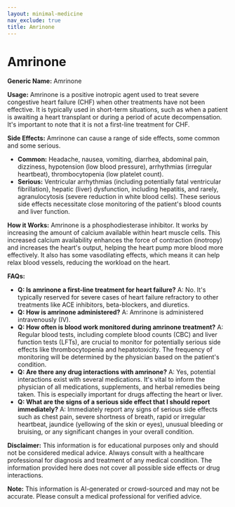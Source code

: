 ```yaml
---
layout: minimal-medicine
nav_exclude: true
title: Amrinone
---
```


# Amrinone

**Generic Name:** Amrinone

**Usage:** Amrinone is a positive inotropic agent used to treat severe congestive heart failure (CHF) when other treatments have not been effective. It is typically used in short-term situations, such as when a patient is awaiting a heart transplant or during a period of acute decompensation.  It's important to note that it is not a first-line treatment for CHF.

**Side Effects:** Amrinone can cause a range of side effects, some common and some serious.

* **Common:**  Headache, nausea, vomiting, diarrhea, abdominal pain, dizziness, hypotension (low blood pressure), arrhythmias (irregular heartbeat), thrombocytopenia (low platelet count).
* **Serious:** Ventricular arrhythmias (including potentially fatal ventricular fibrillation), hepatic (liver) dysfunction, including hepatitis, and rarely, agranulocytosis (severe reduction in white blood cells).  These serious side effects necessitate close monitoring of the patient's blood counts and liver function.

**How it Works:** Amrinone is a phosphodiesterase inhibitor.  It works by increasing the amount of calcium available within heart muscle cells.  This increased calcium availability enhances the force of contraction (inotropy) and increases the heart's output, helping the heart pump more blood more effectively. It also has some vasodilating effects, which means it can help relax blood vessels, reducing the workload on the heart.

**FAQs:**

* **Q: Is amrinone a first-line treatment for heart failure?** A: No.  It's typically reserved for severe cases of heart failure refractory to other treatments like ACE inhibitors, beta-blockers, and diuretics.
* **Q: How is amrinone administered?** A:  Amrinone is administered intravenously (IV).
* **Q: How often is blood work monitored during amrinone treatment?** A:  Regular blood tests, including complete blood counts (CBC) and liver function tests (LFTs), are crucial to monitor for potentially serious side effects like thrombocytopenia and hepatotoxicity.  The frequency of monitoring will be determined by the physician based on the patient's condition.
* **Q: Are there any drug interactions with amrinone?** A: Yes, potential interactions exist with several medications.  It's vital to inform the physician of all medications, supplements, and herbal remedies being taken.  This is especially important for drugs affecting the heart or liver.
* **Q:  What are the signs of a serious side effect that I should report immediately?** A:  Immediately report any signs of serious side effects such as chest pain, severe shortness of breath, rapid or irregular heartbeat, jaundice (yellowing of the skin or eyes), unusual bleeding or bruising, or any significant changes in your overall condition.


**Disclaimer:** This information is for educational purposes only and should not be considered medical advice.  Always consult with a healthcare professional for diagnosis and treatment of any medical condition.  The information provided here does not cover all possible side effects or drug interactions.


**Note:** This information is AI-generated or crowd-sourced and may not be accurate. Please consult a medical professional for verified advice.